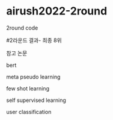 # airush2022-2round
2round code

#2라운드 결과- 최종 8위 

참고 논문

bert

meta pseudo learning

few shot learning

self supervised learning 

user classification 

